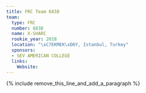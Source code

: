 ```yaml
---
title: FRC Team 6838
team:
  type: FRC
  number: 6838
  name: X-SHARC
  rookie_year: 2018
  location: "\xC7EKMEK\xD6Y, Istanbul, Turkey"
  sponsors:
  - SEV AMERICAN COLLEGE
  links:
    Website:
---
```


{% include remove_this_line_and_add_a_paragraph %}